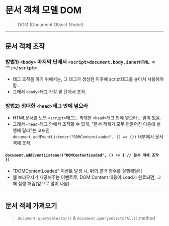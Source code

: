 # 문서 객체 모델 DOM

> DOM (Document Object Model)

---

## 문서 객체 조작

### 방법1) `<body>` 마지막 단에서 `<script>document.body.innerHTML = "";</script>`

- 태그 조작을 하기 위해서는, 그 태그가 생성된 이후에 script태그를 놓아서 사용해야 함.
- 그래서 `<body>`태그 가장 밑 단에서 조작.

### 방법2) 최대한 `<head>`태그 안에 넣으라

- HTML문서를 보면 `<script>`태그는 최대한 `<head>`태그 안에 넣으라는 말이 있음.
- 그래서 `<head>`태그 안에서 조작할 수 있게, "문서 객체가 모두 만들어진 다음에 실행해 달라"는 코드인  
  `document.addEventListener("DOMContentLoaded", () => {})` 내부에서 문서 객체 조작.

#### `document.addEventListener("DOMContentLoaded", () => { // 문서 객체 조작 })`

- "DOMContentLoaded" 이벤트 발생 시, 뒤의 콜백 함수를 실행해달라
- 웹 브라우저가 제공해주는 이벤트로, DOM Content 내용이 Load가 완료되면, 그 때 실행 해줌(앞으로 많이 나옴).

---

## 문서 객체 가져오기

> `document.querySelector()` & `document.querySelectorAll()` method
